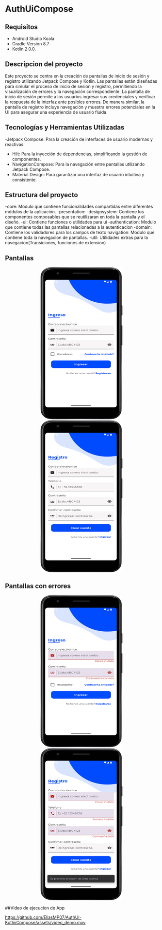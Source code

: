 # AuthUiCompose

## Requisitos

- Android Studio Koala
- Gradle Version 8.7
- Kotlin 2.0.0.

## Descripcion del proyecto

Este proyecto se centra en la creación de pantallas de inicio de sesión y registro utilizando Jetpack Compose y Kotlin. 
Las pantallas están diseñadas para simular el proceso de inicio de sesión y registro, permitiendo la visualización de errores 
y la navegación correspondiente. La pantalla de inicio de sesión permite a los usuarios ingresar sus credenciales y verificar 
la respuesta de la interfaz ante posibles errores. De manera similar, la pantalla de registro incluye navegación y muestra errores 
potenciales en la UI para asegurar una experiencia de usuario fluida.

## Tecnologías y Herramientas Utilizadas
-Jetpack Compose: Para la creación de interfaces de usuario modernas y reactivas.
- Hilt: Para la inyección de dependencias, simplificando la gestión de componentes.
- NavigationCompose: Para la navegación entre pantallas utilizando Jetpack Compose.
- Material Design: Para garantizar una interfaz de usuario intuitiva y consistente.

## Estructura del proyecto
-core: Modulo que contiene funcionalidades compartidas entre diferentes módulos de la aplicación.
    -presentation: 
        -designsystem: Contiene los componentes composables que se reutilizaran en toda la pantalla y el diseño.
        -ui: Contiene funciones o utilidades para ui
-authentication: Modulo que contiene todas las pantallas relacionadas a la autenticacion
    -domain: Contiene los validadores para los campos de texto
navigation: Modulo que contiene toda la navegacion de pantallas.
    -util: Utilidades extras para la navegacion(Transiciones, funciones de extension)

## Pantallas
<p align="center">
<img src="app/src/main/assets/login_screen.png" width="270" height="500"> <img src="app/src/main/assets/register_screen.png" width="270" height="500">
</p>

## Pantallas con errores
<p align="center">
<img src="app/src/main/assets/login_erros.png" width="270" height="500"> <img src="app/src/main/assets/register_screen_error.png" width="270" height="500">
</p>

##Video de ejecucion de App

https://github.com/EliasMP07/AuthUI-KotlinCompose/assets/video_demo.mov
